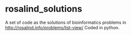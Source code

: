 # rosalind_solutions
A set of code as the solutions of bioinformatics problems in http://rosalind.info/problems/list-view/
Coded in python.
